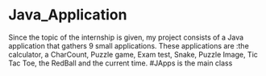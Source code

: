 # Java_Application
Since the topic of the internship is given, my project consists of a Java application that gathers 9 small applications. These applications are :the calculator, a CharCount, Puzzle game, Exam test, Snake, Puzzle Image, Tic Tac Toe, the RedBall and the current time.
#JApps is the main class

